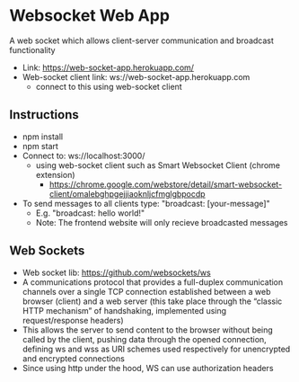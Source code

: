 # Websocket Web App
A web socket which allows client-server communication and broadcast functionality
- Link: https://web-socket-app.herokuapp.com/
- Web-socket client link: ws://web-socket-app.herokuapp.com
    - connect to this using web-socket client

## Instructions ##
- npm install
- npm start
- Connect to: ws://localhost:3000/
    - using web-socket client such as Smart Websocket Client (chrome extension)
        - https://chrome.google.com/webstore/detail/smart-websocket-client/omalebghpgejjiaoknljcfmglgbpocdp
- To send messages to all clients type: "broadcast: [your-message]"
    - E.g. "broadcast: hello world!"
    - Note: The frontend website will only recieve broadcasted messages 

## Web Sockets ##
- Web socket lib: https://github.com/websockets/ws
- A communications protocol that provides a full-duplex communication channels over a single TCP connection established between a web browser (client) and a web server (this take place through the “classic HTTP mechanism” of handshaking, implemented using request/response headers)
- This allows the server to send content to the browser without being called by the client, pushing data through the opened connection, defining ws and wss as URI schemes used respectively for unencrypted and encrypted connections
- Since using http under the hood, WS can use authorization headers